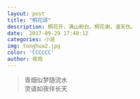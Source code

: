```yaml
---  
layout: post
title: "桐花颂"
description: 桐花开，满山粉白。桐花谢，漫天伤。
date:  2017-09-29 17:40:12
categories: 小说
img: tonghua2.jpg
color: 'CCCCCC'
author: 夜雨
---  
```


>青烟似梦随流水  
>灵语如夜伴长天  
